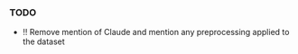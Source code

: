 <h3> TODO </h3>
<ul>
  <li> !! Remove mention of Claude and mention any preprocessing applied to the dataset </li>
</ul>

